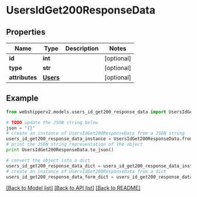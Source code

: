 # UsersIdGet200ResponseData


## Properties
Name | Type | Description | Notes
------------ | ------------- | ------------- | -------------
**id** | **int** |  | [optional] 
**type** | **str** |  | [optional] 
**attributes** | [**Users**](Users.md) |  | [optional] 

## Example

```python
from webshipperv2.models.users_id_get200_response_data import UsersIdGet200ResponseData

# TODO update the JSON string below
json = "{}"
# create an instance of UsersIdGet200ResponseData from a JSON string
users_id_get200_response_data_instance = UsersIdGet200ResponseData.from_json(json)
# print the JSON string representation of the object
print UsersIdGet200ResponseData.to_json()

# convert the object into a dict
users_id_get200_response_data_dict = users_id_get200_response_data_instance.to_dict()
# create an instance of UsersIdGet200ResponseData from a dict
users_id_get200_response_data_form_dict = users_id_get200_response_data.from_dict(users_id_get200_response_data_dict)
```
[[Back to Model list]](../README.md#documentation-for-models) [[Back to API list]](../README.md#documentation-for-api-endpoints) [[Back to README]](../README.md)


